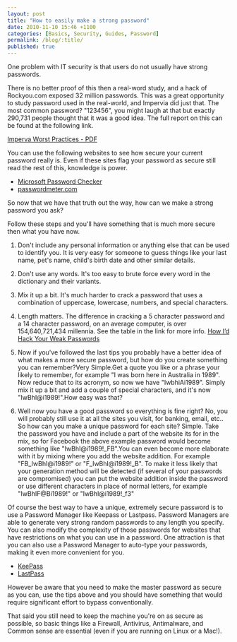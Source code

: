 ```yaml
---
layout: post
title: "How to easily make a strong password"
date: 2010-11-10 15:46 +1100
categories: [Basics, Security, Guides, Password]
permalink: /blog/:title/
published: true
---
```


One problem with IT security is that users do not usually have strong passwords.

There is no better proof of this then a real-word study, and a hack of Rockyou.com exposed 32 million passwords. This was a great opportunity to study password used in the real-world, and Impervia did just that.  The most common password? "123456", you might laugh at that but exactly 290,731 people thought that it was a good idea. The full report on this can be found at the following link.

[Imperva Worst Practices - PDF][imperva-worst-practise]

You can use the following websites to see how secure your current password really is. Even if these sites flag your password as secure still read the rest of this, knowledge is power.

* [Microsoft Password Checker][microsoft-checker]
* [passwordmeter.com][passwordmeter]

So now that we have that truth out the way, how can we make a strong password you ask?

Follow these steps and you'll have something that is much more secure then what you have now.

1. Don't include any personal information or anything else that can be used to identify you. It is very easy for someone to guess things like your last name, pet's name, child's birth date and other similar details.

2. Don't use any words. It's too easy to brute force every word in the dictionary and their variants.

3. Mix it up a bit. It's much harder to crack a password that uses a combination of uppercase, lowercase, numbers, and special characters.

4. Length matters. The difference in cracking a 5 character password and a 14 character password, on an average computer, is over 154,640,721,434 millennia. See the table in the link for more info. [How I’d Hack Your Weak Passwords][onemansblog-article]

5. Now if you've followed the last tips you probably have a better idea of what makes a more secure password, but how do you create something you can remember?Very Simple.Get a quote you like or a phrase your likely to remember, for example "I was born here in Australia in 1989". Now reduce that to its acronym, so now we have "IwbhiAi1989". Simply mix it up a bit and add a couple of special characters, and it's now "IwBhI@i1989!".How easy was that?

6. Well now you have a good password so everything is fine right? No, you will probably still use it at all the sites you visit, for banking, email, etc.. So how can you make a unique password for each site? Simple. Take the password you have and include a part of the website its for in the mix, so for Facebook the above example password would become something like "IwBhI@i1989!_FB".You can even become more elaborate with it by mixing where you add the website addition. For example "FB_IwBhI@i1989!" or "F_IwBhI@i1989!_B". To make it less likely that your generation method will be detected (if several of your passwords are compromised) you can put the website addition inside the password or use different characters in place of normal letters, for example "IwBhIF@Bi1989!" or "IwBhI@i1989!_f3"

Of course the best way to have a unique, extremely secure password is to use a Password Manager like Keepass or Lastpass. Password Managers are able to generate very strong random passwords to any length you specify. You can also modify the complexity of those passwords for websites that have restrictions on what you can use in a password. One attraction is that you can also use a Password Manager to auto-type your passwords, making it even more convenient for you.

* [KeePass][keepass]
* [LastPass][lastpass]

However be aware that you need to make the master password as secure as you can, use the tips above and you should have something that would require significant effort to bypass conventionally.

That said you still need to keep the machine you're on as secure as possible, so basic things like a Firewall, Antivirus, Antimalware, and Common sense are essential (even if you are running on Linux or a Mac!).

[imperva-worst-practise]: https://www.imperva.com/docs/WP_Consumer_Password_Worst_Practices.pdf
[microsoft-checker]:      https://www.microsoft.com/protect/yourself/password/checker.mspx
[passwordmeter]:          http://www.passwordmeter.com/
[onemansblog-article]:    http://onemansblog.com/2007/03/26/how-id-hack-your-weak-passwords/
[keepass]:                http://keepass.info/
[lastpass]:               https://lastpass.com/
